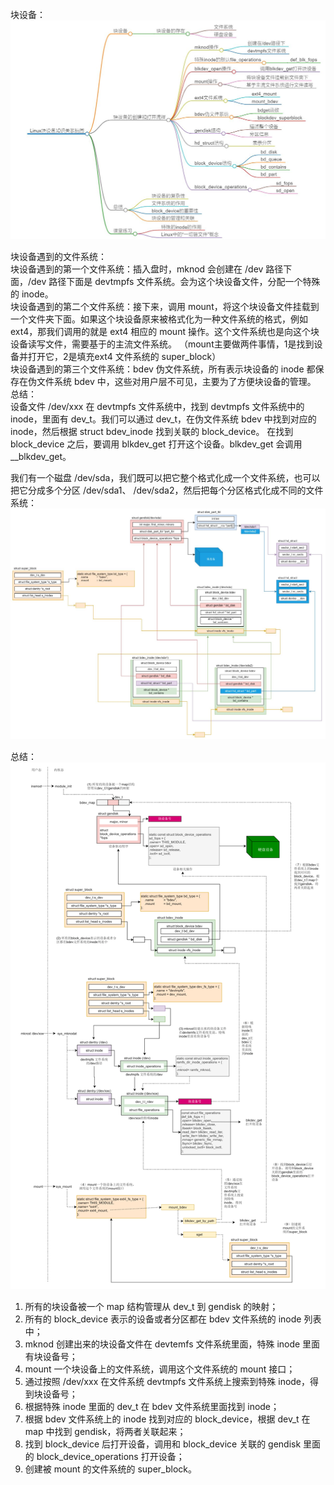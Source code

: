 
块设备：   
<img src="https://github.com/Yongli-Lisa/Linux-Notes1/blob/bed5216b4e280f6eebe4aa0282cc3dfde05aff51/Img/%E8%BE%93%E5%85%A5%E8%BE%93%E5%87%BA/%E5%9D%97%E8%AE%BE%E5%A4%87.JPG" width="800px">   

        
块设备遇到的文件系统：   
块设备遇到的第一个文件系统：插入盘时，mknod 会创建在 /dev 路径下面，/dev 路径下面是 devtmpfs 文件系统。会为这个块设备文件，分配一个特殊的 inode。   
块设备遇到的第二个文件系统：接下来，调用 mount，将这个块设备文件挂载到一个文件夹下面。如果这个块设备原来被格式化为一种文件系统的格式，例如 ext4，那我们调用的就是 ext4 相应的 mount 操作。这个文件系统也是向这个块设备读写文件，需要基于的主流文件系统。
（mount主要做两件事情，1是找到设备并打开它，2是填充ext4 文件系统的 super_block）   
块设备遇到的第三个文件系统：bdev 伪文件系统，所有表示块设备的 inode 都保存在伪文件系统 bdev 中，这些对用户层不可见，主要为了方便块设备的管理。   
总结：    
设备文件 /dev/xxx 在 devtmpfs 文件系统中，找到 devtmpfs 文件系统中的 inode，里面有 dev_t。我们可以通过 dev_t，在伪文件系统 bdev 中找到对应的 inode，然后根据 struct bdev_inode 找到关联的 block_device。
在找到 block_device 之后，要调用 blkdev_get 打开这个设备。blkdev_get 会调用 __blkdev_get。   


我们有一个磁盘 /dev/sda，我们既可以把它整个格式化成一个文件系统，也可以把它分成多个分区 /dev/sda1、 /dev/sda2，然后把每个分区格式化成不同的文件系统：   
<img src="https://github.com/Yongli-Lisa/Linux-Notes1/blob/bed5216b4e280f6eebe4aa0282cc3dfde05aff51/Img/%E8%BE%93%E5%85%A5%E8%BE%93%E5%87%BA/%E5%9D%97%E5%88%86%E5%8C%BA%E7%BB%93%E6%9E%84.JPG" width="800px">   

总结：   
<img src="https://github.com/Yongli-Lisa/Linux-Notes1/blob/a77f8518a9aa09a95867f5c81c77b1f08cf8b857/Img/%E8%BE%93%E5%85%A5%E8%BE%93%E5%87%BA/%E5%9D%97%E8%AE%BE%E5%A4%87%E6%96%87%E4%BB%B6%E7%B3%BB%E7%BB%9F.png" width="800px">   

1. 所有的块设备被一个 map 结构管理从 dev_t 到 gendisk 的映射；
2. 所有的 block_device 表示的设备或者分区都在 bdev 文件系统的 inode 列表中；
3. mknod 创建出来的块设备文件在 devtemfs 文件系统里面，特殊 inode 里面有块设备号；
4. mount 一个块设备上的文件系统，调用这个文件系统的 mount 接口；
5. 通过按照 /dev/xxx 在文件系统 devtmpfs 文件系统上搜索到特殊 inode，得到块设备号；
6. 根据特殊 inode 里面的 dev_t 在 bdev 文件系统里面找到 inode；
7. 根据 bdev 文件系统上的 inode 找到对应的 block_device，根据 dev_t 在 map 中找到 gendisk，将两者关联起来；
8. 找到 block_device 后打开设备，调用和 block_device 关联的 gendisk 里面的 block_device_operations 打开设备；
9. 创建被 mount 的文件系统的 super_block。
